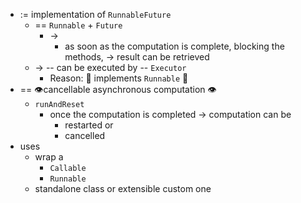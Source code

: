 * := implementation of `RunnableFuture` 
  * == `Runnable` + `Future`
    * ->
      * as soon as the computation is complete, blocking the methods, -> result can be retrieved
  * -> -- can be executed by -- `Executor`
    * Reason: 🧠 implements `Runnable` 🧠
* == 👁️cancellable asynchronous computation 👁️
  * `runAndReset`
    * once the computation is completed -> computation can be 
      * restarted or
      * cancelled
* uses
  * wrap a 
    * `Callable`
    * `Runnable`
  * standalone class or extensible custom one